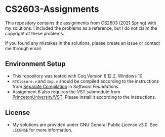 # CS2603-Assignments

This repository contains the assignments from CS2603 (2021 Spring) with my solutions. I included the problems as a reference, but I do not claim the copyright of these problems.

If you found any mistakes in the solutions, please create an issue or contact me through email.

## Environment Setup

* This repository was tested with Coq Version 8.12.2, Windows 10.
* `RTClosure.v` and `Imp.v` should be compiled according to the instructions from [Separate Compilation](https://softwarefoundations.cis.upenn.edu/lf-current/Induction.html#lab50) in *Software Foundations*.
* Assignment 6 also requires the VST submodule from [PrincetonUniversity/VST](https://github.com/PrincetonUniversity/VST/tree/release-v2.6). Please install it according to the instructions.

## License

* My solutions are provided under GNU General Public License v3.0. See `LICENSE` for more information.
